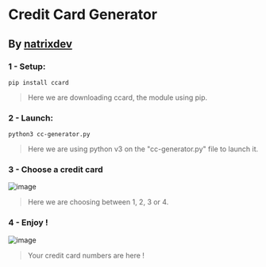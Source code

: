 # Credit Card Generator
##                  By [natrixdev](https://github.com/natrixdev)

### 1 - Setup:
`pip install ccard`
> Here we are downloading ccard, the module using pip.

### 2 - Launch:
`python3 cc-generator.py`
> Here we are using python v3 on the "cc-generator.py" file to launch it.

### 3 - Choose a credit card 
![image](https://user-images.githubusercontent.com/88579983/176504930-cadba40d-3e86-40dc-9309-9f8701383eb6.png)
> Here we are choosing between 1, 2, 3 or 4.

### 4 - Enjoy !
![image](https://user-images.githubusercontent.com/88579983/176505129-9aeddbd4-e91f-4b79-826d-067ca9304179.png)
> Your credit card numbers are here !
